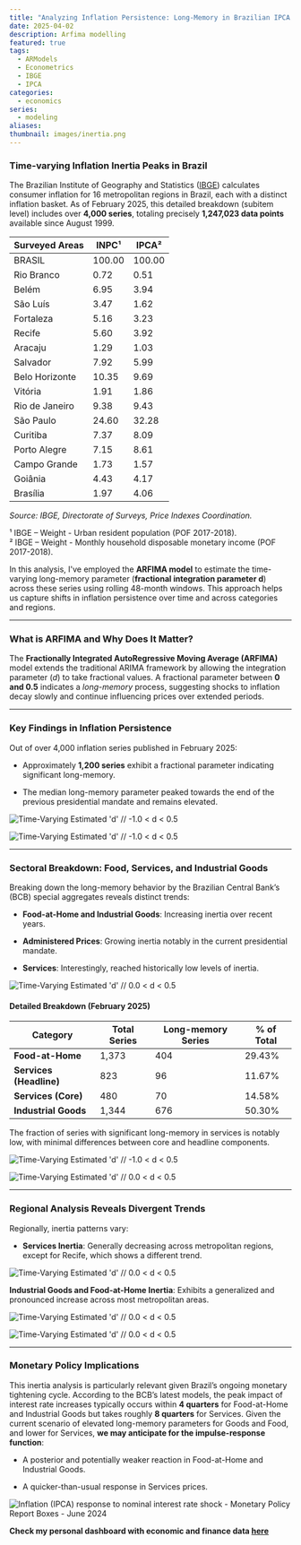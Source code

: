 ```yaml
---
title: "Analyzing Inflation Persistence: Long-Memory in Brazilian IPCA Subitems"
date: 2025-04-02
description: Arfima modelling
featured: true
tags:
  - ARModels
  - Econometrics
  - IBGE
  - IPCA
categories:
  - economics
series:
  - modeling
aliases: 
thumbnail: images/inertia.png
---
```

### **Time-varying Inflation Inertia Peaks in Brazil**

The Brazilian Institute of Geography and Statistics ([IBGE](www.ibge.gov.br)) calculates consumer inflation for 16 metropolitan regions in Brazil, each with a distinct inflation basket. As of February 2025, this detailed breakdown (subitem level) includes over **4,000 series**, totaling precisely **1,247,023 data points** available since August 1999.

| Surveyed Areas     | INPC¹ | IPCA² |
|--------------------|-------|-------|
| BRASIL             | 100.00 | 100.00 |
| Rio Branco         | 0.72  | 0.51  |
| Belém              | 6.95  | 3.94  |
| São Luís           | 3.47  | 1.62  |
| Fortaleza          | 5.16  | 3.23  |
| Recife             | 5.60  | 3.92  |
| Aracaju            | 1.29  | 1.03  |
| Salvador           | 7.92  | 5.99  |
| Belo Horizonte     | 10.35 | 9.69  |
| Vitória            | 1.91  | 1.86  |
| Rio de Janeiro     | 9.38  | 9.43  |
| São Paulo          | 24.60 | 32.28 |
| Curitiba           | 7.37  | 8.09  |
| Porto Alegre       | 7.15  | 8.61  |
| Campo Grande       | 1.73  | 1.57  |
| Goiânia            | 4.43  | 4.17  |
| Brasília           | 1.97  | 4.06  |

_Source: IBGE, Directorate of Surveys, Price Indexes Coordination._

¹ IBGE – Weight - Urban resident population (POF 2017-2018).  
² IBGE – Weight - Monthly household disposable monetary income (POF 2017-2018).


In this analysis, I've employed the **ARFIMA model** to estimate the time-varying long-memory parameter (**fractional integration parameter d**) across these series using rolling 48-month windows. This approach helps us capture shifts in inflation persistence over time and across categories and regions.

---

### **What is ARFIMA and Why Does It Matter?**

The **Fractionally Integrated AutoRegressive Moving Average (ARFIMA)** model extends the traditional ARIMA framework by allowing the integration parameter (_d_) to take fractional values. A fractional parameter between **0 and 0.5** indicates a _long-memory_ process, suggesting shocks to inflation decay slowly and continue influencing prices over extended periods.

---
### **Key Findings in Inflation Persistence**

Out of over 4,000 inflation series published in February 2025:

- Approximately **1,200 series** exhibit a fractional parameter indicating significant long-memory.
    
- The median long-memory parameter peaked towards the end of the previous presidential mandate and remains elevated.

![`Time-Varying Estimated 'd'  //  -1.0 < d < 0.5`](/linearsim/post/images/ipca-inertia/file-20250402180934805.png)

![`Time-Varying Estimated 'd'  //  -1.0 < d < 0.5`](/linearsim/post/images/ipca-inertia/file-20250402180944245.png)

---

### **Sectoral Breakdown: Food, Services, and Industrial Goods**

Breaking down the long-memory behavior by the Brazilian Central Bank’s (BCB) special aggregates reveals distinct trends:

- **Food-at-Home and Industrial Goods**: Increasing inertia over recent years.
    
- **Administered Prices**: Growing inertia notably in the current presidential mandate.
    
- **Services**: Interestingly, reached historically low levels of inertia.

![`Time-Varying Estimated 'd'  //  0.0 < d < 0.5`](/linearsim/post/images/ipca-inertia/file-20250402182155742.png)

#### **Detailed Breakdown (February 2025)**

| Category                | Total Series | Long-memory Series | % of Total |
| ----------------------- | ------------ | ------------------ | ---------- |
| **Food-at-Home**        | 1,373        | 404                | 29.43%     |
| **Services (Headline)** | 823          | 96                 | 11.67%     |
| **Services (Core)**     | 480          | 70                 | 14.58%     |
| **Industrial Goods**    | 1,344        | 676                | 50.30%     |

The fraction of series with significant long-memory in services is notably low, with minimal differences between core and headline components.

![`Time-Varying Estimated 'd'  //  -1.0 < d < 0.5`](/linearsim/post/images/ipca-inertia/file-20250402184552307.png)

![`Time-Varying Estimated 'd'  //  0.0 < d < 0.5`](/linearsim/post/images/ipca-inertia/file-20250402184603211.png)

---
### **Regional Analysis Reveals Divergent Trends**

Regionally, inertia patterns vary:

- **Services Inertia**: Generally decreasing across metropolitan regions, except for Recife, which shows a different trend.

![`Time-Varying Estimated 'd'  //  0.0 < d < 0.5`](/linearsim/post/images/ipca-inertia/file-20250402185329512.png)

**Industrial Goods and Food-at-Home Inertia**: Exhibits a generalized and pronounced increase across most metropolitan areas.

![`Time-Varying Estimated 'd'  //  0.0 < d < 0.5`](/linearsim/post/images/ipca-inertia/file-20250402185515642.png)

![`Time-Varying Estimated 'd'  //  0.0 < d < 0.5`](/linearsim/post/images/ipca-inertia/file-20250402185524827.png)

---

### **Monetary Policy Implications**

This inertia analysis is particularly relevant given Brazil’s ongoing monetary tightening cycle. According to the BCB’s latest models, the peak impact of interest rate increases typically occurs within **4 quarters** for Food-at-Home and Industrial Goods but takes roughly **8 quarters** for Services. Given the current scenario of elevated long-memory parameters for Goods and Food, and lower for Services, **we may anticipate for the impulse-response function**:

- A posterior and potentially weaker reaction in Food-at-Home and Industrial Goods.
    
- A quicker-than-usual response in Services prices.

![Inflation (IPCA) response to nominal interest rate shock - Monetary Policy Report Boxes - June 2024](/linearsim/post/images/ipca-inertia/file-20250402190835952.png)


**Check my personal dashboard with economic and finance data [here](https://lfpazevedo.pythonanywhere.com)**